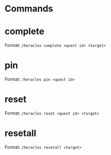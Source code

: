 # Commands

# complete
Format:
`/heracles complete <quest id> <target>`

# pin
Format:
`/heracles pin <quest id>`

# reset
Format:
`/heracles reset <quest id> <target>`

# resetall
Format:
`/heracles resetall <target>`